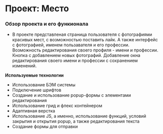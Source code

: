 # Проект: Место

### Обзор проекта и его функионала

* В проекте представленая страница пользователя с фотографиями красивых мест, с возможностью поставить лайк.
А также интерфейс с фотографией, именем пользавателя и его профессии. Возможность редактирования своего профиля - имени и профессии.
Кнопка с добавлением новых фотографий. Добавление окна редактирования своего имени и профессии с сохранением изменений.




**Используемые технологии**

* Использование БЭМ системы
* Подключение шрифтов
* Создание и использование popup-формы с элементами редактирования
* Использование грид и флекс контейнером
* Адаптивная верстка
* Использование JS, а именно, использование функций, условий закрытия и открытия popup, а также редактирования текста
* Создание формы для отправки 



